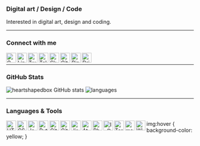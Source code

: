 ### Digital art / Design / Code
Interested in digital art, design and coding.

----

### Connect with me
[<img align="left" alt="Gmail" title="Gmail" width="26px" src="https://user-images.githubusercontent.com/27690717/165532326-df1f6d81-3c04-48fe-9f2c-3ee0cf8d411a.png" />][gmail]
[<img align="left" alt="LinkedIn" title="LinkedIn" width="26px" src="https://user-images.githubusercontent.com/27690717/165531718-eaa257d6-c292-40e5-8371-67044869c899.png" />][linkedin]
[<img align="left" alt="Twitter" title="Twitter" width="26px" src="https://user-images.githubusercontent.com/27690717/165530791-cb5ac5fb-971c-4211-89b6-9ecde092c8b9.png" />][twitter]
[<img align="left" alt="Telegram" title="Telegram" width="26px" src="https://user-images.githubusercontent.com/27690717/165527901-17c517d0-d0f2-4d22-bd6c-1612b10ad85a.png" />][telegram]
[<img align="left" alt="Skype" title="Skype" width="26px" src="https://user-images.githubusercontent.com/27690717/165534799-b17b819c-438b-4a3a-97bc-303f2f62dc87.png" />][skype]
[<img align="left" alt="GitHub" title="GitHub" width="26px" src="https://user-images.githubusercontent.com/27690717/165533688-74e3a378-c77f-4b6b-b315-c84794cb0357.png" />][github]
[<img align="left" alt="Pinteret" title="Pinteret" width="26px" src="https://user-images.githubusercontent.com/27690717/165534992-43eee375-af42-497a-bfc2-658b2992e029.png" />][pinteret]
[<img align="left" alt="Dribble" title="Dribble" width="26px" src="https://user-images.githubusercontent.com/27690717/165535579-9fa81109-d73a-465d-b7e9-a1a3cb092a96.png" />][dribble]

[gmail]: mailto:babenko.dmitry.mail@gmail.com
[linkedin]: https://www.linkedin.com/in/dmitry-babenko-%F0%9F%87%BA%F0%9F%87%A6-6aab3b168
[github]: https://github.com/heartshapedbox
[twitter]: https://twitter.com/BabenkoDmitry
[telegram]: https://t.me/BabenkoDmitry
[skype]: https://join.skype.com/invite/ahRruuzbYjx6
[pinteret]: https://pin.it/5VXs2m9
[dribble]: https://dribbble.com/dmitrybabenko
<br />

----

### GitHub Stats
![heartshapedbox GitHub stats](https://github-readme-stats.vercel.app/api?username=heartshapedbox&custom_title=GitHubStats&show_icons=true&theme=tokyonight&bg_color=110,0d1117,1a1b27&hide_border=true)
![languages](https://github-readme-stats.vercel.app/api/top-langs/?username=heartshapedbox&layout=compact&theme=tokyonight&bg_color=110,0d1117,1a1b27&hide_border=true)

----

### Languages & Tools
<img align="left" alt="HTML" title="HTML" width="26px" src="https://user-images.githubusercontent.com/27690717/165400714-38f3eb60-5189-4163-9431-41eb906c1be6.png" />
<img align="left" alt="CSS" title="CSS" width="26px" src="https://user-images.githubusercontent.com/27690717/165400718-7aa854fc-22c0-46f8-8d5f-cf8e7fc3d2d1.png" />
<img align="left" alt="JavaScript" title="JavaScript" width="26px" src="https://user-images.githubusercontent.com/27690717/165400083-a38f99ae-7029-423b-a49f-4f3001d596bd.png" />
<img align="left" alt="Python" title="Python" width="26px" src="https://user-images.githubusercontent.com/27690717/165398445-11f2293b-8b2e-403b-86ef-85d95152905f.png" />
<img align="left" alt="GitHub" title="GitHub" width="26px" src="https://user-images.githubusercontent.com/27690717/165397681-55acb06c-1d02-4922-87ff-2b90f80f1e9f.png" />
<img align="left" alt="Git" title="Git" width="26px" src="https://user-images.githubusercontent.com/27690717/165401597-30d07762-d52b-4697-bbbf-79a0c8082cb5.png" />
<img align="left" alt="Jira" title="Jira" width="26px" src="https://user-images.githubusercontent.com/27690717/165532114-9bbf584d-aae6-4bbc-87da-4eb313ed42ee.png" />
<img align="left" alt="Atom" title="Atom" width="26px" src="https://user-images.githubusercontent.com/27690717/165403951-e7f31325-6b36-4e76-9ce2-432142b0b3b0.png" />
<img align="left" alt="Photoshop" title="Adobe Photoshop" width="26px" src="https://user-images.githubusercontent.com/27690717/165407869-b475f554-afe6-4987-a182-efa4654ba231.png" />
<img align="left" alt="InDesign" title="Adobe InDesign" width="26px" src="https://user-images.githubusercontent.com/27690717/165407926-072dbd2a-ba0e-4ad6-92ea-5b7437acee31.png" />
<img align="left" alt="Terminal" title="Terminal" width="26px" src="https://user-images.githubusercontent.com/27690717/165402531-d97eef56-ccd5-44c0-849c-a9abd14c99bb.png" />
<img align="left" alt="macOS" title="macOS" width="26px" src="https://user-images.githubusercontent.com/27690717/165397260-a7462ff1-dfd9-49c4-bc4d-581e5765224c.png" />
<img align="left" alt="Windows" title="Windows" width="26px" src="https://user-images.githubusercontent.com/27690717/165530945-512e8258-a13f-4f65-8ce3-ad673858de8e.png" />

img:hover {
  background-color: yellow;
}
<!---
heartshapedbox/heartshapedbox is a ✨ special ✨ repository because its `README.md` (this file) appears on your GitHub profile.
You can click the Preview link to take a look at your changes.
--->
